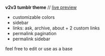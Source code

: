 **v2v3 tumblr theme** // [live preview](https://btprvwv2v3.tumblr.com)
* customizable colors
* sidebar
* links: ask, archive, about + 2 custom links
* permalink pagination
* permalink sidebar

feel free to edit or use as a base
